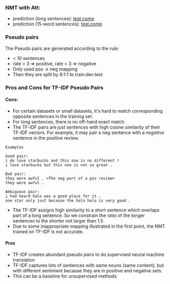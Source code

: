 ### NMT with Att:
* prediction (long sentences): [test.comp](long_sent/test.comp)
* prediction (15-word sentences): [test.comp](15words_sent/test.comp)

### Pseudo pairs
The Pseudo pairs are generated according to the rule:
* < 10 sentences
* rate > 3 => positive, rate < 3 => negative
* Only used pos -> neg mapping
* Then they are split by 8:1:1 to train:dev:test

### Pros and Cons for TF-IDF Pseudo Pairs
#### Cons:
 * For certain datasets or small datasets, it's hard to match corresponding opposite sentences in the training set.
 * For long sentences, there is no off-hand exact match.
 * The TF-IDF pairs are _just_ sentences with high cosine similarity of their TF-IDF vectors. For example, it may pair a neg sentence with a _negative_ sentence in the positive review. 
```
Examples

Good pair: 
i do love starbucks and this one is no different !
i love starbucks but this one is not so great .

Bad pair:
they were awful . <The neg part of a pos review>
they were awful .

Ambiguous pair:
i had heard halo was a good place for it .
one star only just because the halo halo is very good .
```
 * The TF-IDF assigns high similarity to a short sentence which overlaps part of a long sentence. So we constrain the ratio of the longer sentences to the shorter not larger than 1.5
 * Due to some inappropriate mapping illustrated in the first point, the NMT trained on TF-IDF is not accurate.

#### Pros
 * TF-IDF creates abundant pseudo pairs to do supervised neural machine translation
 * TF-IDF captures lots of sentences with same nouns (same content), but with different sentiment because they are in positive and negative sets.
 * This can be a baseline for unsupervised methods

 
